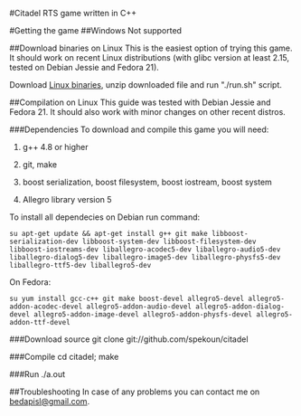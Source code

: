 #Citadel
RTS game written in C++

#Getting the game
##Windows
Not supported

##Download binaries on Linux
This is the easiest option of trying this game. It should work on recent Linux distributions (with glibc version at least 2.15, tested on Debian Jessie and Fedora 21).

Download [Linux binaries](https://sourceforge.net/projects/citadel-game/files/), unzip downloaded file and run "./run.sh" script.

##Compilation on Linux
This guide was tested with Debian Jessie and Fedora 21. It should also work with minor changes on other recent distros. 

###Dependencies
To download and compile this game you will need:

1. g++ 4.8 or higher

2. git, make

3. boost serialization, boost filesystem, boost iostream, boost system

4. Allegro library version 5

To install all dependecies on Debian run command:

	su apt-get update && apt-get install g++ git make libboost-serialization-dev libboost-system-dev libboost-filesystem-dev libboost-iostreams-dev liballegro-acodec5-dev liballegro-audio5-dev liballegro-dialog5-dev liballegro-image5-dev liballegro-physfs5-dev liballegro-ttf5-dev liballegro5-dev


On Fedora:

	su yum install gcc-c++ git make boost-devel allegro5-devel allegro5-addon-acodec-devel allegro5-addon-audio-devel allegro5-addon-dialog-devel allegro5-addon-image-devel allegro5-addon-physfs-devel allegro5-addon-ttf-devel


###Download source
	git clone git://github.com/spekoun/citadel

###Compile
	cd citadel; make

###Run
	./a.out

##Troubleshooting
In case of any problems you can contact me on bedapisl@gmail.com.

